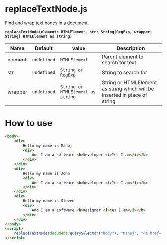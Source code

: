 replaceTextNode.js
==========

Find and wrap text nodes in a document.

**`replaceTextNode(element: HTMLElement, str: String|RegExp, wrapper: String| HTMLElement as string)`**

| Name                  | Default         | value                            | Description  |
| --------------------- | --------------- | -------------------------------- | ------------- |
| element               | `undefined`     | `HTMLElement`                    | Parent element to search for text |
| str                   | `undefined`     | `String or RegExp`                  | String to search for |
| wrapper               | `undefined`     | `String or HTMLElement as string`   | String or HTMLElement as string which will be inserted in place of string |


How to use
==========

```html
<body>
    <div>
        Hello my name is Manoj
        <div>
            And I am a software <b>Developer <i>Yes I am</i></b>
        </div>
    </div>
    <div>
        Hello my name is John
        <div>
            And I am a software <b>Developer <i>Yes I am</i></b>
        </div>
    </div>
    <div>
        Hello my name is Steven
        <div>
            And I am a software <b>Designer <i>Yes I am</i></b>
        </div>
    </div>
</body>
<script>
    replaceTextNode(document.querySelector("body"), "Manoj", "<a href='manoj'>Manoj</a>")
</script>
```
